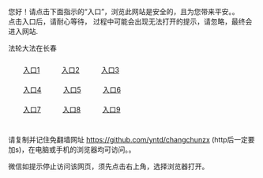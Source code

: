 您好！请点击下面指示的“入口”，浏览此网站是安全的，且为您带来平安。。 <br/>
点击入口后，请耐心等待， 过程中可能会出现无法打开的提示，请忽略，最终会进入网站. </br>

法轮大法在长春<br/>
<div style="padding:10px"><a style="margin:20px" target="_blank" href="https://d24emgzaz6jb3v.cloudfront.net/2Qpsp?tdwbl" id="ccLink1" rel="nofollow">入口1</a> <a target="_blank" style="margin:20px" href="https://d1r7r7j6y62q20.cloudfront.net/2Qpsp?wpngsezp" id="ccLink2" rel="nofollow">入口2</a> <a style="margin:20px" target="_blank" href="https://d100rffh5kqrfw.cloudfront.net/2Qpsp?wbmkefzx" id="ccLink3" rel="nofollow">入口3</a></div>

<div style="padding:10px" ><a style="margin:20px" target="_blank" href="https://d24emgzaz6jb3v.cloudfront.net/2Qpsp?tdwbl" id="ccLink4" rel="nofollow">入口4</a> <a style="margin:20px" href="https://d1r7r7j6y62q20.cloudfront.net/2Qpsp?wpngsezp" target="_blank" id="ccLink5" rel="nofollow">入口5</a> <a style="margin:20px" href="https://d100rffh5kqrfw.cloudfront.net/2Qpsp?wbmkefzx" target="_blank" id="ccLink6" rel="nofollow">入口6</a></div>

<div style="padding:10px"><a style="margin:20px" target="_blank" href="https://d24emgzaz6jb3v.cloudfront.net/2Qpsp?tdwbl" id="ccLink7" rel="nofollow">入口7</a> <a style="margin:20px" href="https://d1r7r7j6y62q20.cloudfront.net/2Qpsp?wpngsezp" target="_blank" id="ccLink8" rel="nofollow">入口8</a> <a style="margin:20px" target="_blank" href="https://d100rffh5kqrfw.cloudfront.net/2Qpsp?wbmkefzx" id="ccLink9" rel="nofollow">入口9</a></div>

<br/>



请复制并记住免翻墙网址 https://github.com/yntd/changchunzx (http后一定要加s)，在电脑或手机的浏览器均可访问。。<br/>

微信如提示停止访问该网页，须先点击右上角，选择浏览器打开。
